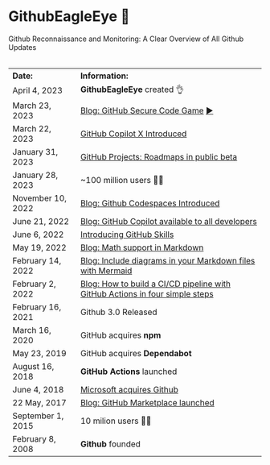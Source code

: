 # GithubEagleEye 🦅
Github Reconnaissance and Monitoring: A Clear Overview of All Github Updates
<br>
<br>
<table>
  <tbody>
    <tr>
      <th align="Left">Date:</th>
      <th align="Left">Information:</th>
    </tr>
    <tr>
      <td>April 4, 2023</td>
      <td><strong>GithubEagleEye</strong> created 👌</td>
    </tr>
    <tr>
      <td>March 23, 2023</td>
      <td>
        <a href="https://github.blog/2023-03-23-build-a-secure-code-mindset-with-the-github-secure-code-game/">Blog: GitHub Secure Code Game</a> 
        <a href="https://www.linkedin.com/posts/github_did-you-play-the-secure-code-game-yet-activity-7047615426461118465-Kl6_">▶️</a>
      </td>
    </tr>
    <tr>
      <td>March 22, 2023</td>
      <td><a href="https://github.com/features/preview/copilot-x">GitHub Copilot X Introduced</a></td>
    </tr>
    <tr>
      <td>January 31, 2023</td>
      <td><a href="https://github.blog/changelog/2023-01-31-roadmap-in-projects-public-beta/">GitHub Projects: Roadmaps in public beta</a></td>
    </tr>
    <tr>
      <td>January 28, 2023</td>
      <td>~100 million users 🧑‍💻</td>
    </tr>
    <tr>
      <td>November 10, 2022</td>
      <td><a href="https://github.blog/2022-11-10-whats-new-with-codespaces-from-github-universe-2022/">Blog: Github Codespaces Introduced</a></td>
    </tr>
    <tr>
      <td>June 21, 2022</td>
      <td><a href="https://github.blog/2022-06-21-github-copilot-is-generally-available-to-all-developers/">Blog: GitHub Copilot available to all developers</a></td>
    </tr>
    <tr>
      <td>June 6, 2022</td>
      <td><a href="https://github.blog/2022-06-06-introducing-github-skills/">Introducing GitHub Skills</a></td>
    </tr>
    <tr>
      <td>May 19, 2022</td>
      <td><a href="https://github.blog/2022-05-19-math-support-in-markdown/">Blog: Math support in Markdown</a></td>
    </tr>
    <tr>
      <td>February 14, 2022</td>
      <td><a href="https://github.blog/2022-02-14-include-diagrams-markdown-files-mermaid/">Blog: Include diagrams in your Markdown files with Mermaid</a></td>
    </tr>
    <tr>
      <td>February 2, 2022</td>
      <td><a href="https://github.blog/2022-02-02-build-ci-cd-pipeline-github-actions-four-steps/">Blog: How to build a CI/CD pipeline with GitHub Actions in four simple steps</a></td>
    </tr>
    <tr>
      <td>February 16, 2021</td>
      <td>Github 3.0 Released</td>
    </tr>
    <tr>
      <td>March 16, 2020</td>
      <td>GitHub acquires <strong>npm</strong></td>
    </tr>
    <tr>
      <td>May 23, 2019</td>
      <td>GitHub acquires <strong>Dependabot</strong></td>
    </tr>
    <tr>
      <td>August 16, 2018</td>
      <td><strong>GitHub Actions</strong> launched</td>
    </tr>
    <tr>
      <td>June 4, 2018</td>
      <td><a href="https://news.microsoft.com/2018/06/04/microsoft-to-acquire-github-for-7-5-billion/">Microsoft acquires Github</a></td>
    </tr>    
    <tr>
      <td>22 May, 2017</td>
      <td><a href="https://github.blog/2017-05-22-introducing-github-marketplace-and-more-tools-to-customize-your-workflow/">Blog: GitHub Marketplace launched</a></td>
    </tr>
    <tr>
      <td>September 1, 2015</td>
      <td>10 milion users 🧑‍💻</td>
    </tr>
    <tr>
      <td>February 8, 2008</td>
      <td><strong>Github</strong> founded</td>
    </tr>
  </tbody>
</table>
